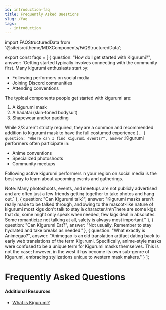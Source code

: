 ```yaml
---
id: introduction-faq
title: Frequently Asked Questions
slug: /faq
tags:
  - introduction
---
```


import FAQStructuredData from '@site/src/theme/MDXComponents/FAQStructuredData';


export const faqs = [
  {
    question: "How do I get started with Kigurumi?",
    answer: `Getting started typically involves connecting with the community first. Many kigurumi enthusiasts start by:

- Following performers on social media
- Joining Discord communities
- Attending conventions

The typical components people get started with kigurumi are:

1. A kigurumi mask
2. A hadatai (skin-toned bodysuit)
3. Shapewear and/or padding

While 2/3 aren't strictly required, they are a common and recommended addition to kigurumi mask to have the full costumed experience.`
  },
  {
    question: "Where can I find Kigurumi events?",
    answer: `Kigurumi performers often participate in:

- Anime conventions
- Specialized photoshoots
- Community meetups

Following active kigurumi performers in your region on social media is the best way to learn about upcoming events and gatherings.

Note: Many photoshoots, events, and meetups are not publicly advertised and are often just a few friends getting together to take photos and hang out.`
  },
  {
    question: "Can Kigurumi talk?",
    answer: "Kigurumi masks aren't really made to be talked through, and owing to the mascot-like nature of kigurumi most kigs don't talk to stay in character.\n\nThere are some kigs that do, some might only speak when needed, few kigs deal in absolutes. Some romanticize not talking at all, safety is always most important."
  },
  {
    question: "Can Kigurumi Eat?",
    answer: "Not usually. Remember to stay hydrated and take breaks as needed."
  },
  {
    question: "What exactly is Animegao?",
    answer: "Animegao is an old translation artifact dating back to early web translations of the term Kigurumi. Specifically, anime-style masks were confused to be a unique term for Kigurumi masks themselves. This is not the case; however, in the west it has become its own sub-genre of Kigurumi, embracing stylizations unique to western mask makers."
  }
];

# Frequently Asked Questions

<FAQStructuredData faqs={faqs} />

#### Additional Resources

- [What is Kigurumi?](/what-is-kigurumi)
